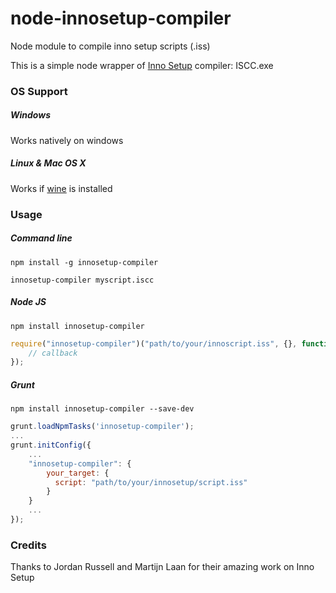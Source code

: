 node-innosetup-compiler
=======================

Node module to compile inno setup scripts (.iss)

This is a simple node wrapper of [Inno Setup](http://www.jrsoftware.org/isinfo.php) compiler: ISCC.exe

### OS Support

##### Windows

Works natively on windows

##### Linux & Mac OS X

Works if [wine](www.winehq.org) is installed

### Usage

##### Command line

```shell
npm install -g innosetup-compiler
```

```shell
innosetup-compiler myscript.iscc
```

##### Node JS

```shell
npm install innosetup-compiler
```

```javascript
require("innosetup-compiler")("path/to/your/innoscript.iss", {}, function(error) {
	// callback
});
```

##### Grunt

```shell
npm install innosetup-compiler --save-dev
```

```javascript
grunt.loadNpmTasks('innosetup-compiler');
...
grunt.initConfig({
	...
	"innosetup-compiler": {
		your_target: {
		  script: "path/to/your/innosetup/script.iss"
		}
	}
	...
});
```


### Credits

Thanks to Jordan Russell and Martijn Laan for their amazing work on Inno Setup